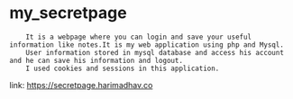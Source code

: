 # my_secretpage
        It is a webpage where you can login and save your useful information like notes.It is my web application using php and Mysql.
        User information stored in mysql database and access his account and he can save his information and logout.
        I used cookies and sessions in this application.
link: https://secretpage.harimadhav.co
